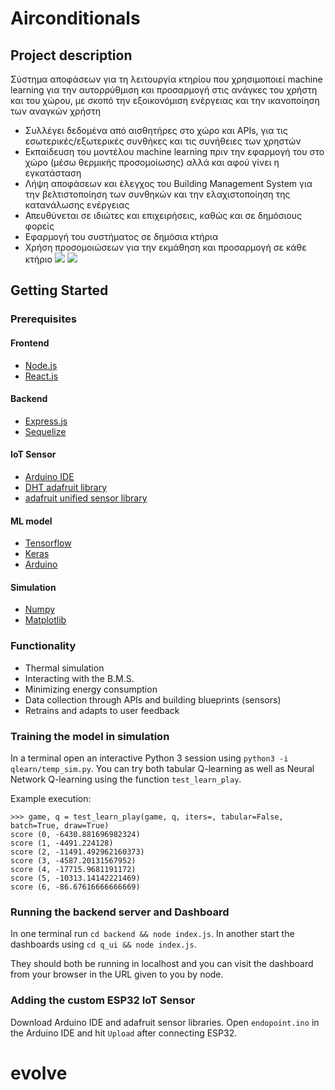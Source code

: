 # Airconditionals
## Project description
Σύστημα αποφάσεων για τη λειτουργία κτηρίου που χρησιμοποιεί machine learning για την αυτορρύθμιση και προσαρμογή στις ανάγκες του χρήστη και του χώρου, με σκοπό την εξοικονόμιση ενέργειας και την ικανοποίηση των αναγκών χρήστη
* Συλλέγει δεδομένα από αισθητήρες στο χώρο και APIs, για τις εσωτερικές/εξωτερικές συνθήκες και τις συνήθειες των χρηστών
* Εκπαίδευση του μοντέλου machine learning πριν την εφαρμογή του στο χώρο (μέσω θερμικής προσομοίωσης) αλλά και αφού γίνει η εγκατάσταση
* Λήψη αποφάσεων και έλεγχος του Building Management System για την βελτιστοποίηση των συνθηκών και την ελαχιστοποίηση της κατανάλωσης ενέργειας
* Απευθύνεται σε ιδιώτες και επιχειρήσεις, καθώς και σε δημόσιους φορείς
* Εφαρμογή του συστήματος σε δημόσια κτήρια
* Χρήση προσομοιώσεων για την εκμάθηση και προσαρμογή σε κάθε κτήριο
![](https://cdn.discordapp.com/attachments/258624616430305280/462883103283871744/localhost_3000__2.png)
![](https://cdn.discordapp.com/attachments/258624616430305280/462883104432848897/localhost_3000_.png)
## Getting Started
### Prerequisites
#### Frontend
* [Node.js](https://nodejs.org/en/)
* [React.js](https://reactjs.org/)
#### Backend
* [Express.js](https://expressjs.com/)
* [Sequelize](http://docs.sequelizejs.com/)
#### IoT Sensor
* [Arduino IDE](https://www.arduino.cc/en/Main/Software?)
* [DHT adafruit library](https://github.com/adafruit/DHT-sensor-library)
* [adafruit unified sensor library](https://github.com/adafruit/Adafruit_Sensor)
#### ML model
* [Tensorflow](https://www.tensorflow.org/)
* [Keras](https://keras.io/)
* [Arduino](https://www.arduino.cc/)
#### Simulation 
* [Numpy](http://www.numpy.org/)
* [Matplotlib](https://matplotlib.org/)
### Functionality
* Thermal simulation
* Interacting with the B.M.S.
* Minimizing energy consumption
* Data collection through APIs and building blueprints (sensors)
* Retrains and adapts to user feedback

### Training the model in simulation
In a terminal open an interactive Python 3 session using `python3 -i qlearn/temp_sim.py`.
You can try both tabular Q-learning as well as Neural Network Q-learning using the function `test_learn_play`.

Example execution:
```
>>> game, q = test_learn_play(game, q, iters=, tabular=False, batch=True, draw=True)
score (0, -6430.881696982324)
score (1, -4491.224128)
score (2, -11491.492962160373)
score (3, -4587.20131567952)
score (4, -17715.9681191172)
score (5, -10313.14142221469)
score (6, -86.67616666666669)
```

### Running the backend server and Dashboard
In one terminal run `cd backend && node index.js`.
In another start the dashboards using `cd q_ui && node index.js`.

They should both be running in localhost and you can visit the dashboard from your browser in the URL given to you by node.

### Adding the custom ESP32 IoT Sensor
Download Arduino IDE and adafruit sensor libraries. Open `endopoint.ino` in the Arduino IDE and hit `Upload` after connecting ESP32.
# evolve
